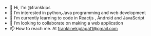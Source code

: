 - 👋 Hi, I’m @frankkips
- 👀 I’m interested in python,Java programming and web development
- 🌱 I’m currently learning to code in Reactjs , Android and JavaScript
- 💞️ I’m looking to collaborate on making a web application
- 📫 How to reach me. At franklinekiplagat1@gmail.com

<!---
frankkips/frankkips is a ✨ special ✨ repository because its `README.md` (this file) appears on your GitHub profile.
You can click the Preview link to take a look at your changes.
--->
